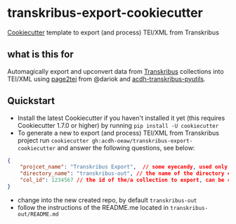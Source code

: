 # transkribus-export-cookiecutter

[Cookiecutter](https://github.com/cookiecutter/cookiecutter) template to export (and process) TEI/XML from Transkribus

## what is this for

Automagically export and upconvert data from [Transkribus](https://readcoop.eu/) collections into TEI/XML using [page2tei](https://github.com/dariok/page2tei) from @dariok and [acdh-transkribus-pyutils](https://github.com/acdh-oeaw/acdh-transkribus-utils).


## Quickstart
* Install the latest Cookiecutter if you haven't installed it yet (this requires Cookiecutter 1.7.0 or higher) by running `pip install -U cookiecutter`
* To generate a new to export (and process) TEI/XML from Transkribus project run `cookiecutter gh:acdh-oeaw/transkribus-export-cookiecutter` and answer the following questions, see below:

```json
{
    "projcet_name": "Transkribus Export",  // some eyecandy, used only in the created repo's REAMDE.md
    "directory_name": "transkribus-out", // the name of the directory cookiecutter will create the export-repo
    "col_id": 1234567 // the id of the/a collection to export, can be changed later any time
} 
```
* change into the new created repo, by default `transkribus-out`
* follow the instructions of the README.me located in `transkribus-out/README.md`